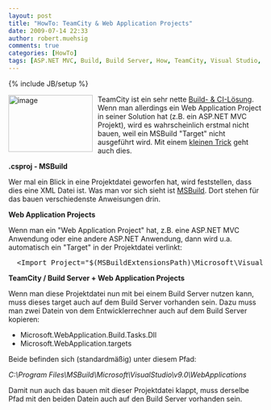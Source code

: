```yaml
---
layout: post
title: "HowTo: TeamCity & Web Application Projects"
date: 2009-07-14 22:33
author: robert.muehsig
comments: true
categories: [HowTo]
tags: [ASP.NET MVC, Build, Build Server, How, TeamCity, Visual Studio, Web Applicaiton Projects]
---
```

{% include JB/setup %}
<p><a href="{{BASE_PATH}}/assets/wp-images/image802.png"><img style="border-top-width: 0px; border-left-width: 0px; border-bottom-width: 0px; margin: 0px 10px 0px 0px; border-right-width: 0px" height="113" alt="image" src="{{BASE_PATH}}/assets/wp-images/image-thumb780.png" width="167" align="left" border="0"></a>TeamCity ist ein sehr nette <a href="{{BASE_PATH}}/2009/07/14/howto-continuous-integration-mit-teamcity/">Build- &amp; CI-Lösung</a>. Wenn man allerdings ein Web Application Project in seiner Solution hat (z.B. ein ASP.NET MVC Projekt), wird es wahrscheinlich erstmal nicht bauen, weil ein MSBuild "Target" nicht ausgeführt wird. Mit einem <a href="http://odetocode.com/Blogs/scott/archive/2006/05/30/3802.aspx">kleinen Trick</a> geht auch dies.</p><!--more--> <p><strong>.csproj - MSBuild</strong></p> <p>Wer mal ein Blick in eine Projektdatei geworfen hat, wird feststellen, dass dies eine XML Datei ist. Was man vor sich sieht ist <a href="http://msdn.microsoft.com/de-de/library/wea2sca5.aspx">MSBuild</a>. Dort stehen für das bauen verschiedenste Anweisungen drin.</p> <p><strong>Web Application Projects</strong></p> <p>Wenn man ein "Web Application Project" hat, z.B. eine ASP.NET MVC Anwendung oder eine andere ASP.NET Anwendung, dann wird u.a. automatisch ein "Target" in der Projektdatei verlinkt:</p> <div class="wlWriterSmartContent" id="scid:812469c5-0cb0-4c63-8c15-c81123a09de7:703c8e98-834a-4b74-934b-ec0228baf9cb" style="padding-right: 0px; display: inline; padding-left: 0px; float: none; padding-bottom: 0px; margin: 0px; padding-top: 0px"><pre name="code" class="c#">  &lt;Import Project="$(MSBuildExtensionsPath)\Microsoft\VisualStudio\v9.0\WebApplications\Microsoft.WebApplication.targets" /&gt;</pre></div>
<p><strong>TeamCity / Build Server + Web Application Projects</strong></p>
<p>Wenn man diese Projektdatei nun mit bei einem Build Server nutzen kann, muss dieses target auch auf dem Build Server vorhanden sein. Dazu muss man zwei Datein von dem Entwicklerrechner auch auf dem Build Server kopieren:</p>
<ul>
<li>Microsoft.WebApplication.Build.Tasks.Dll 
<li>Microsoft.WebApplication.targets</li></ul>
<p>Beide befinden sich (standardmäßig) unter diesem Pfad:</p>
<p><em>C:\Program Files\MSBuild\Microsoft\VisualStudio\v9.0\WebApplications</em></p>
<p>Damit nun auch das bauen mit dieser Projektdatei klappt, muss derselbe Pfad mit den beiden Datein auch auf den Build Server vorhanden sein.</p>
